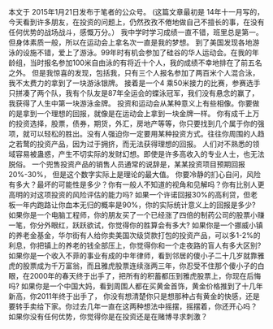 本文于 2015年1月21日发布于笔者的公众号。
(这篇文章最初是 14年十一月写的，今天看到许多朋友，在投资的问题上，仍然孜孜不倦地做自己不擅长的事，在没有任何优势的战场战斗，感慨万分。）
我中学时学习成绩一直不错，班里总是第一。但身体素质一般，所以在运动会上拿名次一直是我的梦想。
到了美国发现各地游泳的设施不错，爱上了游泳。99年时有机会参加了硅谷的华人运动会。在我的年龄组，当时报名参加100米自由泳的有将近十个人，我的成绩不幸地排在了前五名之外。
但是我惊喜的发现，包括我，只有三个人报名参加了两百米个人混合泳，我不太费力的拿到了一块游泳银牌。
接着是一个4 乘50米接力的比赛，参赛选手只拼凑了两个队，我有个队友是87年全运会的蝶泳冠军，我们没有悬念的赢了，我获得了人生中第一块游泳金牌。
投资和运动会从某种意义上有些相像。你要做的是拿到一个理想的回报，就像是在运动会上拿到一块金牌一样。
你有成千上万的投资选择，股票，债券，期货，外汇，房地产等等，你只要找到几个属于你的强项，就可以轻松的胜出。没有人强迫你一定要用某种投资方式。往往你周围的人趋之若鹜的投资产品，因为过于拥挤，而无法获得理想的回报。
人们对不熟悉的领域容易被蛊惑，产生不切实际的发财幻想。即使是许多高收入的专业人士，也无法脱俗。
一个兜售投资产品的销售人员通常的说辞是，某某投资项目预期回报20%-30%， 但是这个数字实际上是理论的最大值。
你要冷静的扪心自问，风险有多大？最坏的可能性是多少？你有一般人不知道的视角和见解吗？你有比别人更高明的对这项投资的风险评估的能力吗?
如果一个许诺回报30%的高利贷，但老板一年内跑路让你血本无归的概率是90%，你的实际统计意义上的回报是多少?
如果你是一个电脑工程师，你的朋友买了一个已经涨了四倍的制药公司的股票小赚一笔，你分外眼红，跃跃欲试，你觉得你的胜算会有多大?
如果你是一个挪威小镇的养老金基金，华尔街有人给你卖美国次级贷款打包的投资产品，可以多1-2%的利息，你把镇上的养老的钱全部压上，你觉得你和一个走夜路的盲人有多大区别?
如果你是一个收入不菲的事业有成的中年律师，看到邻居的傻小子二十几岁就靠雅虎的股票成为千万富翁，而且雅虎股票连续涨两三年，你忍受不住那个傻小子的白眼，在2000年的春天终于出手了，把所有的积蓄都压到雅虎股票上，你现在后悔吗?
如果你是一个中国大妈，看到周围人都在买黄金首饰，黄金价格推到了十几年新高，你2011年终于出手了， 你没有想清楚你只是想那种占有黄金的快感，还是要转手卖给下家。你过去几年一直在这两种想法中摇摆，摇摆着，你还开心吗？
如果你没有任何优势，你觉得你是在投资还是在赌博寻求刺激？
